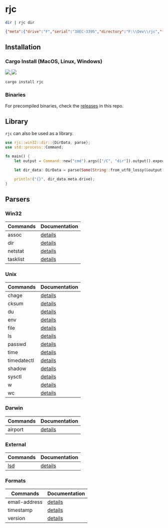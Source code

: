 # rjc

```bash
dir | rjc dir
```

```json
{"meta":{"drive":"F","serial":"38EC-3395","directory":"F:\\Dev\\rjc","files":3,"directories":4},"resources":[{"date":"01/15/2023","time":"04:14 PM","is_dir":true,"size":null,"name":"."},{"date":"01/15/2023","time":"04:14 PM","is_dir":true,"size":null,"name":".."},{"date":"01/14/2023","time":"04:25 PM","is_dir":false,"size":8,"name":".gitignore"},{"date":"01/15/2023","time":"10:38 PM","is_dir":false,"size":11117,"name":"Cargo.lock"},{"date":"01/20/2023","time":"12:53 AM","is_dir":false,"size":437,"name":"Cargo.toml"},{"date":"01/21/2023","time":"02:18 PM","is_dir":true,"size":null,"name":"src"},{"date":"01/20/2023","time":"12:53 AM","is_dir":true,"size":null,"name":"target"}]}
```

## Installation

### Cargo Install (MacOS, Linux, Windows)

<p>
    <a href="https://crates.io/crates/rjc">
        <img src="https://img.shields.io/crates/v/rjc.svg" />
    </a>
    <a href="https://docs.rs/rjc">
        <img src="https://img.shields.io/badge/docs.rs-rjc-green" />
    </a>
</p>

```bash
cargo install rjc
```

### Binaries

For precompiled binaries, check the [releases](https://github.com/clearfeld/rjc/releases) in this repo.

## Library

`rjc` can also be used as a library.

```rust
use rjc::win32::dir::{DirData, parse};
use std::process::Command;

fn main() {
    let output = Command::new("cmd").args(["/C", "dir"]).output().expect("Failed to execute process.");

    let dir_data: DirData = parse(Some(String::from_utf8_lossy(&output.stdout).to_string()));

    println!("{}", dir_data.meta.drive);
}
```

## Parsers

### Win32

| Commands  | Documentation                                            |
| --------- | -------------------------------------------------------- |
| assoc     | [details](https://rjc.vercel.app/parsers/win32/assoc)    |
| dir       | [details](https://rjc.vercel.app/parsers/win32/dir)      |
| netstat   | [details](https://rjc.vercel.app/parsers/win32/netstat)  |
| tasklist  | [details](https://rjc.vercel.app/parsers/win32/tasklist) |

### Unix

| Commands     | Documentation                                                |
| ------------ | ------------------------------------------------------------ |
| chage        | [details](https://rjc.vercel.app/parsers/unix/chage)         |
| cksum        | [details](https://rjc.vercel.app/parsers/unix/cksum)         |
| du           | [details](https://rjc.vercel.app/parsers/unix/du)            |
| env          | [details](https://rjc.vercel.app/parsers/unix/env)           |
| file         | [details](https://rjc.vercel.app/parsers/unix/file)          |
| ls           | [details](https://rjc.vercel.app/parsers/unix/ls)            |
| passwd       | [details](https://rjc.vercel.app/parsers/unix/passwd)        |
| time         | [details](https://rjc.vercel.app/parsers/unix/time)          |
| timedatectl  | [details](https://rjc.vercel.app/parsers/unix/timedatectl)   |
| shadow       | [details](https://rjc.vercel.app/parsers/unix/shadow)        |
| sysctl       | [details](https://rjc.vercel.app/parsers/unix/sysctl)        |
| w            | [details](https://rjc.vercel.app/parsers/unix/w)             |
| wc           | [details](https://rjc.vercel.app/parsers/unix/wc)            |

### Darwin

| Commands    | Documentation                                            |
| ----------- | -------------------------------------------------------- |
| airport     | [details](https://rjc.vercel.app/parsers/darwin/airport) |

### External

| Commands                                     | Documentation                                        |
| -------------------------------------------- | ---------------------------------------------------- |
| [lsd](https://github.com/Peltoche/lsd)       | [details](https://rjc.vercel.app/parsers/common/lsd) |

### Formats

| Commands          | Documentation                                               |
| ----------------- | ----------------------------------------------------------- |
| email-address     | [details](https://rjc.vercel.app/parsers/formats/email)     |
| timestamp         | [details](https://rjc.vercel.app/parsers/formats/timestamp) |
| version           | [details](https://rjc.vercel.app/parsers/formats/version)   |
